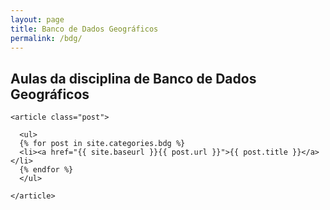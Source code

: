 ```yaml
---
layout: page
title: Banco de Dados Geográficos
permalink: /bdg/
---
```



## Aulas da disciplina de Banco de Dados Geográficos


<div class="posts">
  
    <article class="post">

      <ul>
      {% for post in site.categories.bdg %}
      <li><a href="{{ site.baseurl }}{{ post.url }}">{{ post.title }}</a></li>
      {% endfor %}
      </ul>

    </article>
  
</div>